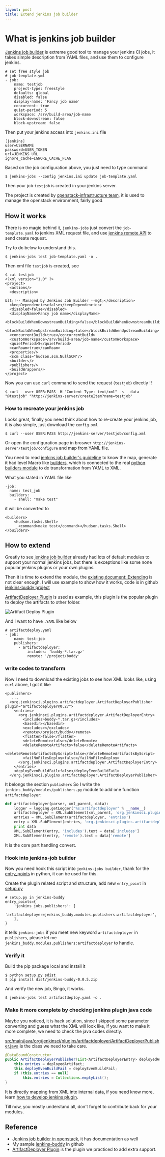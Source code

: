 ```yaml
---
layout: post
title: Extend jenkins job builder
---
```


# What is jenkins job builder #

[Jenkins job builder][jjb] is extreme good tool to manage your jenkins CI jobs, it takes simple description from YAML files, and use them to configure jenkins.

	# set free style job
	# job-template.yml
	- job:
	    name: testjob
	    project-type: freestyle
	    defaults: global
	    disabled: false
	    display-name: 'Fancy job name'
	    concurrent: true
	    quiet-period: 5
	    workspace: /srv/build-area/job-name
	    block-downstream: false
	    block-upstream: false
 
Then put your jenkins access into `jenkins.ini` file   

	[jenkins]
	user=USERNAME
	password=USER_TOKEN
	url=JENKINS_URL
	ignore_cache=IGNORE_CACHE_FLAG

Based on the job configuration above, you just need to type command

	$ jenkins-jobs --config jenkins.ini update job-template.yaml 

Then your job `testjob` is created in your jenkins server.

The project is created by [openstack-infrastructure team](https://wiki.openstack.org/wiki/InfraTeam), it is used to manage the openstack environment, fairly good.

## How it works ##

There is no magic behind it, `jenkins-jobs` just convert the `job-template.yaml` to jenkins XML request file, and use [jenkins remote API](https://wiki.jenkins-ci.org/display/JENKINS/Remote+access+API) to send create request.

Try to do below to understand this.

	$ jenkins-jobs test job-template.yaml -o .

Then xml file `testjob` is created, see

	$ cat testjob
	<?xml version="1.0" ?>
	<project>
	  <actions/>
	  <description>
	
	&lt;!-- Managed by Jenkins Job Builder --&gt;</description>
	  <keepDependencies>false</keepDependencies>
	  <disabled>false</disabled>
	  <displayName>Fancy job name</displayName>
	  <blockBuildWhenDownstreamBuilding>false</blockBuildWhenDownstreamBuilding>
	  <blockBuildWhenUpstreamBuilding>false</blockBuildWhenUpstreamBuilding>
	  <concurrentBuild>true</concurrentBuild>
	  <customWorkspace>/srv/build-area/job-name</customWorkspace>
	  <quietPeriod>5</quietPeriod>
	  <canRoam>true</canRoam>
	  <properties/>
	  <scm class="hudson.scm.NullSCM"/>
	  <builders/>
	  <publishers/>
	  <buildWrappers/>
	</project>

Now you can use `curl` command to send the request (`testjob`) directly !!

	$ curl --user USER:PASS -H "Content-Type: text/xml" -s --data "@testjob" "http://jenkins-server/createItem?name=testjob"

### How to recreate your jenkins job ###

Looks great, finally you need think about how to re-create your jenkins job, it is also simple, just download the `config.xml`

	$ curl --user USER:PASS http://jenkins-server/testjob/config.xml

Or open the configuration page in broswer `http://jenkins-server/testjob/configure` and map from YAML file.

You need to read [jenkins job builder's guideline](http://ci.openstack.org/jenkins-job-builder/configuration.html) to know the map, generate it had level Macro like [builders](http://ci.openstack.org/jenkins-job-builder/builders.html), which is connected to the real [python builders module](https://github.com/openstack-infra/jenkins-job-builder/blob/master/jenkins_jobs/modules/builders.py) to do transformation from YAML to XML. 

What you stated in YAML file like
	
	-job:
	  name: test_job	
	  builders:
	    - shell: "make test"

it will be converted to
 
	<builders>
		<hudson.tasks.Shell>
		  <command>make test</command></hudson.tasks.Shell>
	</builders>

## How to extend ##

Greatly to see [jenkins job builder][jjb] already had lots of default modules to support your normal jenkins jobs, but there is exceptions like some none popular jenkins plugins or your own plugins.

Then it is time to extend the module, the [existing document: Extending](http://ci.openstack.org/jenkins-job-builder/extending.html) is not clear enough, I will use example to show how it works, code is in github [jenkins-buddy project](https://github.com/larrycai/jenkins-buddy)

[ArtifactDeployer Plugin](https://wiki.jenkins-ci.org/display/JENKINS/ArtifactDeployer+Plugin) is used as example, this plugin is the popular plugin to deploy the artifacts to other folder.

![Artifact Deploy Plugin][img-artifactdeployer]

And I want to have `.YAML` like below

    # artifactdeploy.yaml
	- job:
	    name: test-job
	    publishers:
	      - artifactdeployer: 
	          includes: 'buddy-*.tar.gz'
	          remote: '/project/buddy'

### write codes to transform ###

Now I need to download the existing jobs to see how XML looks like, using `curl` above, I got it like

	<publishers>
       ...	
	  <org.jenkinsci.plugins.artifactdeployer.ArtifactDeployerPublisher plugin="artifactdeployer@0.27">
		<entries>
		  <org.jenkinsci.plugins.artifactdeployer.ArtifactDeployerEntry>
		    <includes>buddy-*.tar.gz</includes>
		    <basedir></basedir>
		    <excludes></excludes>
		    <remote>/project/buddy</remote>
		    <flatten>false</flatten>
		    <deleteRemote>false</deleteRemote>
		    <deleteRemoteArtifacts>false</deleteRemoteArtifacts>
		    <deleteRemoteArtifactsByScript>false</deleteRemoteArtifactsByScript>
		    <failNoFilesDeploy>false</failNoFilesDeploy>
		  </org.jenkinsci.plugins.artifactdeployer.ArtifactDeployerEntry>
		</entries>
		<deployEvenBuildFail>false</deployEvenBuildFail>
	  </org.jenkinsci.plugins.artifactdeployer.ArtifactDeployerPublisher> 

It belongs the section `publishers` So I write the `jenkins_buddy/modules/publishers.py` module to add one function `artifactdeployer`:

```python
def artifactdeployer(parser, xml_parent, data):
    logger = logging.getLogger("%s:artifactdeployer" % __name__)
    artifactdeployer = XML.SubElement(xml_parent, 'org.jenkinsci.plugins.artifactdeployer.ArtifactDeployerPublisher')
    entries = XML.SubElement(artifactdeployer, 'entries')
    entry = XML.SubElement(entries, 'org.jenkinsci.plugins.artifactdeployer.ArtifactDeployerEntry')
    print data
    XML.SubElement(entry, 'includes').text = data['includes']
    XML.SubElement(entry, 'remote').text = data['remote']
```

It is the core part handling convert.

### Hook into jenkins-job builder ###

Now you need hook this script into `jenkins-jobs builder`, thank for the [entry_points](http://docs.pylonsproject.org/projects/pylons-webframework/en/latest/advanced_pylons/entry_points_and_plugins.html) in python, it can be used for this.

Create the plugin related script and structure, add new `entry_point` in [setup.py](https://github.com/larrycai/jenkins-buddy/blob/master/setup.py)

	# setup.py in jenkins-buddy
	entry_points={
	    'jenkins_jobs.publishers': [
	        'artifactdeployer=jenkins_buddy.modules.publishers:artifactdeployer',
	    ],
	}

it tells `jenkins-jobs` if you meet new keyword `artifactdeployer` in `publishers`, please let me `jenkins_buddy.modules.publishers:artifactdeployer` to handle.

### Verify it ###

Build the pip package local and install it 

	$ python setup.py sdist
	$ pip install dist/jenkins-buddy-0.0.5.zip
 
And verify the new job, Bingo, it works.

    $ jenkins-jobs test artifactdeploy.yaml -o . 

### Make it more complete by checking jenkins plugin java code ###

Maybe you noticed, it is hack solution, since I skipped some parameter converting and guess what the XML will look like, if you want to make it more complete, we need to check the java codes directly.

[src/main/java/org/jenkinsci/plugins/artifactdeployer/ArtifactDeployerPublisher.java](https://github.com/jenkinsci/artifactdeployer-plugin/blob/master/src/main/java/org/jenkinsci/plugins/artifactdeployer/ArtifactDeployerPublisher.java) is the class we need to take care.

```java
@DataBoundConstructor
public ArtifactDeployerPublisher(List<ArtifactDeployerEntry> deployedArtifact, boolean deployEvenBuildFail) {
    this.entries = deployedArtifact;
    this.deployEvenBuildFail = deployEvenBuildFail;
    if (this.entries == null)
        this.entries = Collections.emptyList();
}
```

It is directly mapping from XML into internal data, if you need know more, learn [how to develop jenkins plugin](https://wiki.jenkins-ci.org/display/JENKINS/Plugin+tutorial).

Till now, you mostly understand all, don't forget to contribute back for your modules.

## Reference ##

* [Jenkins job builder in openstack][jjb], it has documentation as well
* My sample [jenkins-buddy](https://github.com/larrycai/jenkins-buddy) in github
* [ArtifactDeployer Plugin](https://wiki.jenkins-ci.org/display/JENKINS/ArtifactDeployer+Plugin) is the plugin we practiced to add extra support.

[jjb]: http://ci.openstack.org/jenkins-job-builder/extending.html
[img-artifactdeployer]: http://larrycaiyu.com/blog/images/artifactdeploy.png